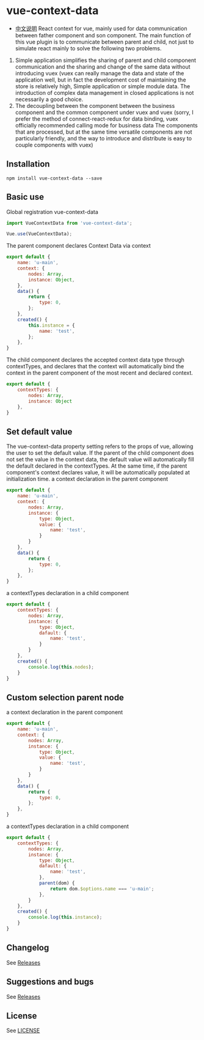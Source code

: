 # vue-context-data
- [中文说明](README.zh-CN.md)
React context for vue, mainly used for data communication between father component and son component.
The main function of this vue plugin is to communicate between parent and child, not just to simulate react mainly to solve the following two problems.
1. Simple application simplifies the sharing of parent and child component communication and the sharing and change of the same data without introducing vuex (vuex can really manage the data and state of the application well, but in fact the development cost of maintaining the store is relatively high, Simple application or simple module data. The introduction of complex data management in closed applications is not necessarily a good choice.
2. The decoupling between the component between the business component and the common component under vuex and vuex (sorry, I prefer the method of connect-react-redux for data binding, vuex officially recommended calling mode for business data The components that are processed, but at the same time versatile components are not particularly friendly, and the way to introduce and distribute is easy to couple components with vuex)

## Installation

``` shell
npm install vue-context-data --save
```

## Basic use

Global registration vue-context-data
```javascript
import VueContextData from 'vue-context-data';

Vue.use(VueContextData);
```
The parent component declares Context Data via context
``` javascript
export default {
    name: 'u-main',
    context: {
        nodes: Array,
        instance: Object,
    },
    data() {
        return {
            type: 0,
        };
    },
    created() {
        this.instance = {
            name: 'test',
        };
    },
}
```
The child component declares the accepted context data type through contextTypes, and declares that the context will automatically bind the context in the parent component of the most recent and declared context.
``` javascript
export default {
    contextTypes: {
        nodes: Array,
        instance: Object
    },
}
```
## Set default value
The vue-context-data property setting refers to the props of vue, allowing the user to set the default value. If the parent of the child component does not set the value in the context data, the default value will automatically fill the default declared in the contextTypes. At the same time, if the parent component's context declares value, it will be automatically populated at initialization time.
a context declaration in the parent component
``` javascript
export default {
    name: 'u-main',
    context: {
        nodes: Array,
        instance: {
            type: Object,
            value: {
                name: 'test',
            }
        }
    },
    data() {
        return {
            type: 0,
        };
    },
}
```
a contextTypes declaration in a child component
``` javascript
export default {
    contextTypes: {
        nodes: Array,
        instance: {
            type: Object,
            dafault: {
                name: 'test',
            }
        }
    },
    created() {
        console.log(this.nodes);
    }
}
```
## Custom selection parent node
a context declaration in the parent component
``` javascript
export default {
    name: 'u-main',
    context: {
        nodes: Array,
        instance: {
            type: Object,
            value: {
                name: 'test',
            }
        }
    },
    data() {
        return {
            type: 0,
        };
    },
}
```
a contextTypes declaration in a child component
``` javascript
export default {
    contextTypes: {
        nodes: Array,
        instance: {
            type: Object,
            dafault: {
                name: 'test',
            },
            parent(dom) {
                return dom.$options.name === 'u-main';
            },
        }
    },
    created() {
        console.log(this.instance);
    }
}
```

## Changelog

See [Releases](https://github.com/AlfredMou/vue-context-data/releases)

## Suggestions and bugs

See [Releases](https://github.com/AlfredMou/vue-context-data/issues)


## License

See [LICENSE](LICENSE)
